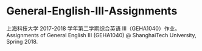 # General-English-III-Assignments
上海科技大学 2017-2018 学年第二学期综合英语 III（GEHA1040）作业。Assignments of General English III (GEHA1040) @ ShanghaiTech University, Spring 2018.
